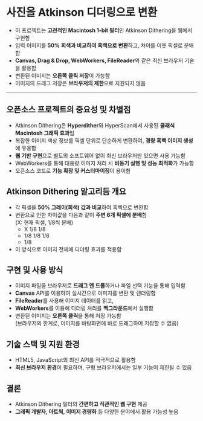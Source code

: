 # 사진을 Atkinson 디더링으로 변환


* 이 프로젝트는 **고전적인 Macintosh 1-bit 필터**인 Atkinson Dithering을 웹에서 구현함
* 입력 이미지를 **50% 회색과 비교하여 흑백으로 변환**하고, 차이를 이웃 픽셀로 분배함
* **Canvas, Drag & Drop, WebWorkers, FileReader**와 같은 최신 브라우저 기술을 활용함
* 변환된 이미지는 **오른쪽 클릭 저장**이 가능함
* 이미지의 드래그 저장은 **브라우저의 제한**으로 지원되지 않음

---

오픈소스 프로젝트의 중요성 및 차별점
--------------------

* Atkinson Dithering은 **Hyperdither**와 HyperScan에서 사용된 **클래식 Macintosh 그래픽 효과**임
* 복잡한 이미지 색상 정보를 픽셀 단위로 단순하게 변환하여, **경량 흑백 이미지 생성**에 유용함
* **웹 기반 구현**으로 별도의 소프트웨어 없이 최신 브라우저만 있으면 사용 가능함
* WebWorkers를 통해 대용량 이미지 처리 시 **비동기 실행 및 성능 최적화**가 가능함
* 오픈소스 코드로 **기능 확장 및 커스터마이징**이 용이함

Atkinson Dithering 알고리듬 개요
--------------------------

* 각 픽셀을 **50% 그레이(회색) 값과 비교**하여 흑백으로 변환함
* 변환으로 인한 차이값을 다음과 같이 **주변 6개 픽셀에 분배**함  
  (X: 현재 픽셀, 1/8씩 분배)
  + X 1/8 1/8
  + 1/8 1/8 1/8
  + 1/8
* 이 방식으로 이미지 전체에 디더링 효과를 적용함

구현 및 사용 방식
----------

* 이미지 파일을 브라우저로 **드래그 앤 드롭**하거나 파일 선택 기능을 통해 입력함
* **Canvas** API를 이용하여 실시간으로 이미지를 변환 및 렌더링함
* **FileReader**를 사용해 이미지 데이터를 읽고,
* **WebWorkers**를 이용해 디더링 처리를 **백그라운드**에서 실행함
* 변환된 이미지는 **오른쪽 클릭**을 통해 저장 가능함  
  (브라우저의 한계로, 이미지를 바탕화면에 바로 드래그하여 저장할 수 없음)

기술 스택 및 지원 환경
-------------

* HTML5, JavaScript의 최신 API를 적극적으로 활용함
* **최신 브라우저 환경**이 필요하며, 구형 브라우저에서는 일부 기능이 제한될 수 있음

결론
--

* Atkinson Dithering 필터의 **간편하고 직관적인 웹 구현** 제공
* **그래픽 개발자, 아트웍, 이미지 경량화** 등 다양한 분야에서 활용 가능성 높음
